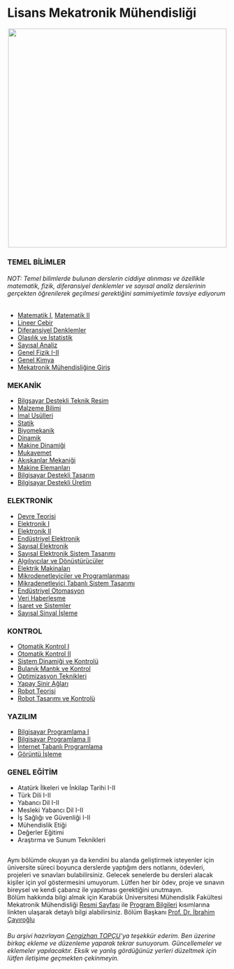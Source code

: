 # Lisans Mekatronik Mühendisliği

<p align="center">
  <img src="https://user-images.githubusercontent.com/64609951/196032304-f05d4fd2-64cf-4d79-88f0-598920cfa12b.png" width="500"> 
</p>


### TEMEL BİLİMLER
###### NOT: Temel bilimlerde bulunan derslerin ciddiye alınması ve özellikle matematik, fizik, diferansiyel denklemler ve sayısal analiz derslerinin gerçekten öğrenilerek geçilmesi gerektiğini samimiyetimle tavsiye ediyorum
- [Matematik I](http://www.bumatematikozelders.com/altsayfa/calculus_1_matematik_ders_videolari.html), [Matematik II](http://www.bumatematikozelders.com/altsayfa/calculus_2_matematik_ders_videolari.html)
- [Lineer Cebir](http://www.bumatematikozelders.com/altsayfa/lineer_cebir_matematik_ders_videolari.html)
- [Diferansiyel Denklemler](http://www.bumatematikozelders.com/altsayfa/diferansiyel_denklemler_matematik_ders_videolari.html)
- [Olasılık ve İstatistik](http://www.bumatematikozelders.com/altsayfa/olasilik_ve_istatistik_matematik_ders_videolari.html)
- [Sayısal Analiz](http://www.bumatematikozelders.com/altsayfa/numerik_analiz_ders_videolari.html)
- [Genel Fizik I-II](https://web.harran.edu.tr/assets/uploads/sites/61/files/fizik1dersnotlari-09052017.pdf)
- [Genel Kimya](https://avys.omu.edu.tr/storage/app/public/deniz.ekinci/124228/Genel%20Kimya.pdf)
- [Mekatronik Mühendisliğine Giriş](https://www.researchgate.net/publication/327932097_Mekatronik_Muhendisligine_Giris)

### MEKANİK
- [Bilgsayar Destekli Teknik Resim](https://github.com/selimttasdemir/lisans_mekatronik_muhendisligi/tree/master/Mekanik/Bilgisayar%20Destekli%20Teknik%20Resim)
- [Malzeme Bilimi](https://github.com/selimttasdemir/lisans_mekatronik_muhendisligi/tree/main/Mekanik/Malzeme%20Bilimi)
- [İmal Usülleri](https://github.com/selimttasdemir/lisans_mekatronik_muhendisligi/tree/main/Mekanik/%C4%B0mal%20Us%C3%BClleri)
- [Statik](https://github.com/selimttasdemir/lisans_mekatronik_muhendisligi/tree/main/Mekanik/Statik)
- [Biyomekanik](https://github.com/selimttasdemir/lisans_mekatronik_muhendisligi/tree/main/Mekanik/Biyomekanik)
- [Dinamik](https://github.com/selimttasdemir/lisans_mekatronik_muhendisligi/tree/main/Mekanik/Dinamik)
- [Makine Dinamiği](https://github.com/selimttasdemir/lisans_mekatronik_muhendisligi/tree/main/Mekanik/Makine%20Dinami%C4%9Fi)
- [Mukavemet](https://github.com/selimttasdemir/lisans_mekatronik_muhendisligi/tree/main/Mekanik/Mukavemet)
- [Akışkanlar Mekaniği](https://github.com/selimttasdemir/lisans_mekatronik_muhendisligi/tree/main/Mekanik/Ak%C4%B1%C5%9Fkanlar%20Mekani%C4%9Fi)
- [Makine Elemanları](https://github.com/selimttasdemir/lisans_mekatronik_muhendisligi/tree/main/Mekanik/Makine%20Elemanlar%C4%B1)
- [Bilgisayar Destekli Tasarım](https://github.com/selimttasdemir/lisans_mekatronik_muhendisligi/tree/main/Mekanik/Bilgisayar%20Destekli%20Tasar%C4%B1m/%C3%96devler-2019)
- [Bilgisayar Destekli Üretim](https://github.com/selimttasdemir/lisans_mekatronik_muhendisligi/tree/main/Mekanik/Bilgisayar%20Destekli%20%C3%9Cretim)

### ELEKTRONİK
- [Devre Teorisi](https://github.com/selimttasdemir/lisans_mekatronik_muhendisligi/tree/main/Elektronik/Devre%20Teorisi)
- [Elektronik I](https://github.com/selimttasdemir/lisans_mekatronik_muhendisligi/tree/main/Elektronik/Elektronik%20I)
- [Elektronik II](https://github.com/selimttasdemir/lisans_mekatronik_muhendisligi/tree/main/Elektronik/Elektronik%20II)
- [Endüstriyel Elektronik](https://github.com/selimttasdemir/lisans_mekatronik_muhendisligi/tree/main/Elektronik/End%C3%BCstriyel%20Elektronik)
- [Sayısal Elektronik](https://github.com/selimttasdemir/lisans_mekatronik_muhendisligi/tree/main/Elektronik/Say%C4%B1sal%20Elektronik)
- [Sayısal Elektronik Sistem Tasarımı](https://github.com/selimttasdemir/lisans_mekatronik_muhendisligi/tree/main/Elektronik/Say%C4%B1sal%20Elektronik%20Sistem%20Tasar%C4%B1m%C4%B1)
- [Algılıyıcılar ve Dönüştürücüler](https://github.com/selimttasdemir/lisans_mekatronik_muhendisligi/tree/main/Elektronik/Alg%C4%B1lay%C4%B1c%C4%B1lar%20ve%20D%C3%B6n%C3%BC%C5%9Ft%C3%BCr%C3%BCc%C3%BCler/S%C4%B1navlar)
- [Elektrik Makinaları](https://github.com/selimttasdemir/lisans_mekatronik_muhendisligi/tree/main/Elektronik/Elektrik%20Makinalar%C4%B1)
- [Mikrodenetleyiciler ve Programlanması](https://github.com/selimttasdemir/lisans_mekatronik_muhendisligi/tree/main/Elektronik/Mikrodenetleyiciler%20ve%20Programlanmas%C4%B1)
- [Mikradenetleyici Tabanlı Sistem Tasarımı](https://github.com/selimttasdemir/lisans_mekatronik_muhendisligi/tree/main/Elektronik/Mikrodenetleyici%20Tabanl%C4%B1%20Sistem%20Tasar%C4%B1m%C4%B1)
- [Endüstriyel Otomasyon](https://github.com/selimttasdemir/lisans_mekatronik_muhendisligi/tree/main/Elektronik/End%C3%BCstriyel%20Otomasyon)
- [Veri Haberleşme](https://github.com/selimttasdemir/lisans_mekatronik_muhendisligi/tree/main/Elektronik/Veri%20Haberle%C5%9Fme)
- [İşaret ve Sistemler](https://github.com/selimttasdemir/lisans_mekatronik_muhendisligi/tree/main/Elektronik/%C4%B0%C5%9Faret%20ve%20Sistemler)
- [Sayısal Sinyal İşleme](https://github.com/selimttasdemir/lisans_mekatronik_muhendisligi/tree/main/Elektronik/Say%C4%B1sal%20Sinyal%20%C4%B0%C5%9Fleme/Ders%20Notlar%C4%B1-2021)

### KONTROL
- [Otomatik Kontrol I](https://github.com/selimttasdemir/lisans_mekatronik_muhendisligi/tree/main/Kontrol/Otomatik%20Kontrol%20I)
- [Otomatik Kontrol II](https://github.com/selimttasdemir/lisans_mekatronik_muhendisligi/tree/main/Kontrol/Otomatik%20Kontrol%20II)
- [Sistem Dinamiği ve Kontrolü](https://github.com/selimttasdemir/lisans_mekatronik_muhendisligi/tree/main/Kontrol/Sistem%20Dinami%C4%9Fi%20ve%20Kontrol%C3%BC)
- [Bulanık Mantık ve Kontrol](https://github.com/selimttasdemir/lisans_mekatronik_muhendisligi/tree/main/Kontrol/Bulan%C4%B1k%20Mant%C4%B1k%20ve%20Kontrol)
- [Optimizasyon Teknikleri](https://github.com/selimttasdemir/lisans_mekatronik_muhendisligi/tree/main/Kontrol/Optimizasyon%20Teknikleri)
- [Yapay Sinir Ağları](https://github.com/selimttasdemir/lisans_mekatronik_muhendisligi/tree/main/Kontrol/Yapay%20Sinir%20A%C4%9Flar%C4%B1)
- [Robot Teorisi](https://github.com/selimttasdemir/lisans_mekatronik_muhendisligi/tree/main/Kontrol/Robot%20Teorisi)
- [Robot Tasarımı ve Kontrolü](https://github.com/selimttasdemir/lisans_mekatronik_muhendisligi/tree/main/Kontrol/Robot%20Tasar%C4%B1m%C4%B1%20ve%20Kontrol%C3%BC)

### YAZILIM
- [Bilgisayar Programlama I](https://github.com/selimttasdemir/lisans_mekatronik_muhendisligi/tree/main/Yazılım/Bilgisayar%20Programlama%20I)
- [Bilgisayar Programlama II](https://github.com/selimttasdemir/lisans_mekatronik_muhendisligi/tree/main/Yazılım/Bilgisayar%20Programlama%20II/Ders%20Notlar%C4%B1-2019)
- [İnternet Tabanlı Programlama](https://github.com/selimttasdemir/lisans_mekatronik_muhendisligi/tree/main/Yazılım/%C4%B0nternet%20Tabanl%C4%B1%20Programlama)
- [Görüntü İşleme](https://github.com/selimttasdemir/lisans_mekatronik_muhendisligi/tree/main/Yazılım/G%C3%B6r%C3%BCnt%C3%BC%20%C4%B0%C5%9Fleme)

### GENEL EĞİTİM
- Atatürk İlkeleri ve İnkilap Tarihi I-II
- Türk Dili I-II
- Yabancı Dil I-II
- Mesleki Yabancı Dil I-II
- İş Sağlığı ve Güvenliği I-II
- Mühendislik Etiği
- Değerler Eğitimi
- Araştırma ve Sunum Teknikleri

##
Aynı bölümde okuyan ya da kendini bu alanda geliştirmek isteyenler için üniversite süreci boyunca derslerde yaptığım ders notlarını, ödevleri, projeleri ve sınavları bulabilirsiniz. Gelecek senelerde bu dersleri alacak kişiler için yol göstermesini umuyorum. Lütfen her bir ödev, proje ve sınavın bireysel ve kendi çabanız ile yapılması gerektiğini unutmayın. 
<br>
Bölüm hakkında bilgi almak için Karabük Üniversitesi Mühendislik Fakültesi Mekatronik Mühendisliği [Resmi Sayfası](https://muh.karabuk.edu.tr/mekatronik) ile [Program Bilgileri](https://obs.karabuk.edu.tr/oibs/bologna/index.aspx?lang=tr&curOp=showPac&curUnit=0200&curSunit=305) kısımlarına linkten ulaşarak detaylı bilgi alabilirsiniz. Bölüm Başkanı [Prof. Dr. İbrahim Çayıroğlu](www.ibrahimcayiroglu.com)

###### Bu arşivi hazırlayan [Cengizhan TOPÇU](https://github.com/cengizhantopcu53)'ya teşekkür ederim. Ben üzerine birkaç ekleme ve düzenleme yaparak tekrar sunuyorum. Güncellemeler ve eklemeler yapılacaktır. Eksik ve yanlış gördüğünüz yerleri düzeltmek için lütfen iletişime geçmekten çekinmeyin.
